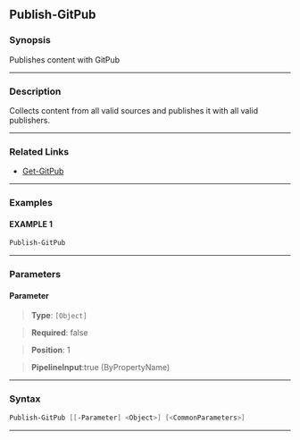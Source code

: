 Publish-GitPub
--------------
### Synopsis
Publishes content with GitPub

---
### Description

Collects content from all valid sources and publishes it with all valid publishers.

---
### Related Links
* [Get-GitPub](Get-GitPub.md)



---
### Examples
#### EXAMPLE 1
```PowerShell
Publish-GitPub
```

---
### Parameters
#### **Parameter**

> **Type**: ```[Object]```

> **Required**: false

> **Position**: 1

> **PipelineInput**:true (ByPropertyName)



---
### Syntax
```PowerShell
Publish-GitPub [[-Parameter] <Object>] [<CommonParameters>]
```
---
